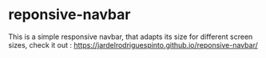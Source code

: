 # reponsive-navbar
This is a simple responsive navbar, that adapts its size for different screen sizes, check it out : https://jardelrodriguespinto.github.io/reponsive-navbar/
